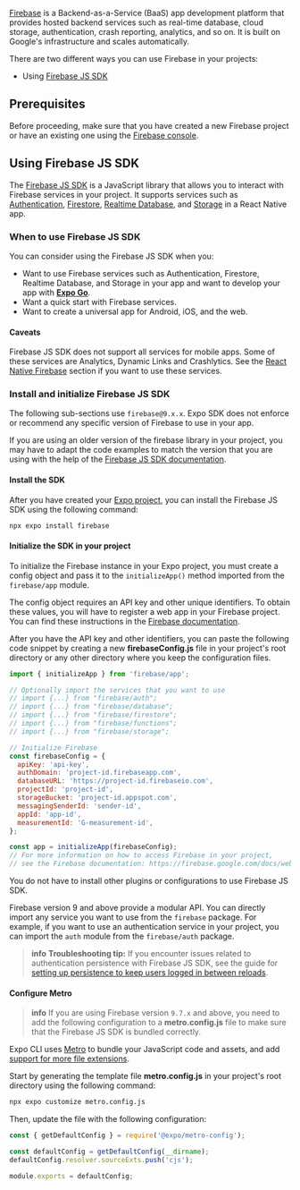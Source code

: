 [Firebase](https://firebase.google.com/) is a Backend-as-a-Service (BaaS) app development platform that provides hosted backend services such as real-time database, cloud storage, authentication, crash reporting, analytics, and so on.
It is built on Google's infrastructure and scales automatically.

There are two different ways you can use Firebase in your projects:

- Using [Firebase JS SDK](#using-firebase-js-sdk)

## Prerequisites

Before proceeding, make sure that you have created a new Firebase project or have an existing one using the [Firebase console](https://console.firebase.google.com/).

## Using Firebase JS SDK

The [Firebase JS SDK](https://firebase.google.com/docs/web/setup) is a JavaScript library that allows you to interact with Firebase services in your project.
It supports services such as [Authentication](https://firebase.google.com/docs/auth), [Firestore](https://firebase.google.com/docs/firestore), [Realtime Database](https://firebase.google.com/docs/database), and [Storage](https://firebase.google.com/docs/storage) in a React Native app.

### When to use Firebase JS SDK

You can consider using the Firebase JS SDK when you:

- Want to use Firebase services such as Authentication, Firestore, Realtime Database, and Storage in your app and want to develop your app with [**Expo Go**](/get-started/set-up-your-environment/).
- Want a quick start with Firebase services.
- Want to create a universal app for Android, iOS, and the web.

#### Caveats

Firebase JS SDK does not support all services for mobile apps. Some of these services are Analytics, Dynamic Links and Crashlytics. See the [React Native Firebase](#using-react-native-firebase) section if you want to use these services.

### Install and initialize Firebase JS SDK

The following sub-sections use `firebase@9.x.x`. Expo SDK does not enforce or recommend any specific version of Firebase to use in your app.

If you are using an older version of the firebase library in your project, you may have to adapt the code examples to match the version that you are using with the help of the [Firebase JS SDK documentation](https://github.com/firebase/firebase-js-sdk).

#### Install the SDK

After you have created your [Expo project](/get-started/create-a-project/), you can install the Firebase JS SDK using the following command:

```bash
npx expo install firebase
```

#### Initialize the SDK in your project

To initialize the Firebase instance in your Expo project, you must create a config object and pass it to the `initializeApp()` method imported from the `firebase/app` module.

The config object requires an API key and other unique identifiers. To obtain these values, you will have to register a web app in your Firebase project. You can find these instructions in the [Firebase documentation](https://firebase.google.com/docs/web/setup#register-app).

After you have the API key and other identifiers, you can paste the following code snippet by creating a new **firebaseConfig.js** file in your project's root directory or any other directory where you keep the configuration files.

```js firebaseConfig.js
import { initializeApp } from 'firebase/app';

// Optionally import the services that you want to use
// import {...} from "firebase/auth";
// import {...} from "firebase/database";
// import {...} from "firebase/firestore";
// import {...} from "firebase/functions";
// import {...} from "firebase/storage";

// Initialize Firebase
const firebaseConfig = {
  apiKey: 'api-key',
  authDomain: 'project-id.firebaseapp.com',
  databaseURL: 'https://project-id.firebaseio.com',
  projectId: 'project-id',
  storageBucket: 'project-id.appspot.com',
  messagingSenderId: 'sender-id',
  appId: 'app-id',
  measurementId: 'G-measurement-id',
};

const app = initializeApp(firebaseConfig);
// For more information on how to access Firebase in your project,
// see the Firebase documentation: https://firebase.google.com/docs/web/setup#access-firebase
```

You do not have to install other plugins or configurations to use Firebase JS SDK.

Firebase version 9 and above provide a modular API. You can directly import any service you want to use from the `firebase` package. For example, if you want to use an authentication service in your project, you can import the `auth` module from the `firebase/auth` package.

> **info** **Troubleshooting tip:** If you encounter issues related to authentication persistence with Firebase JS SDK, see the guide for [setting up persistence to keep users logged in between reloads](https://expo.fyi/firebase-js-auth-setup).

#### Configure Metro

> **info** If you are using Firebase version `9.7.x` and above, you need to add the following configuration to a **metro.config.js** file to make sure that the Firebase JS SDK is bundled correctly.

Expo CLI uses [Metro](https://metrobundler.dev/) to bundle your JavaScript code and assets, and add [support for more file extensions](/guides/customizing-metro/#adding-more-file-extensions-to--assetexts).

Start by generating the template file **metro.config.js** in your project's root directory using the following command:

```bash
npx expo customize metro.config.js
```

Then, update the file with the following configuration:

```js metro.config.js
const { getDefaultConfig } = require('@expo/metro-config');

const defaultConfig = getDefaultConfig(__dirname);
defaultConfig.resolver.sourceExts.push('cjs');

module.exports = defaultConfig;
```
